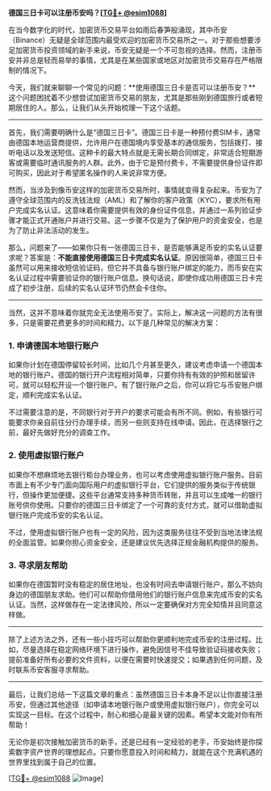 **德国三日卡可以注册币安吗？[[TG💪+ @esim1088](https://t.me/s/esim1088)]**

在当今数字化的时代，加密货币交易平台如雨后春笋般涌现，其中币安（Binance）无疑是全球范围内最受欢迎的加密货币交易所之一。对于那些想要涉足加密货币投资领域的新手来说，币安无疑是一个不可忽视的选择。然而，注册币安并非总是轻而易举的事情，尤其是在某些国家或地区对加密货币交易存在严格限制的情况下。

今天，我们就来聊聊一个常见的问题：**使用德国三日卡是否可以注册币安？**这个问题困扰着不少想尝试加密货币交易的朋友，尤其是那些刚到德国旅行或者短期居住的人。那么，让我们从头开始梳理一下这个话题。

---

首先，我们需要明确什么是“德国三日卡”。德国三日卡是一种预付费SIM卡，通常由德国本地运营商提供，允许用户在德国境内享受基本的通信服务，包括拨打、接听电话以及发送短信。这种卡的最大特点就是无需长期合同绑定，非常适合短期游客或需要临时通讯服务的人群。此外，由于它是预付费卡，不需要提供身份证件即可购买，因此对于希望匿名操作的人来说非常方便。

然而，当涉及到像币安这样的加密货币交易所时，事情就变得复杂起来。币安为了遵守全球范围内的反洗钱法规（AML）和了解你的客户政策（KYC），要求所有用户完成实名认证。这意味着你需要提供有效的身份证件信息，并通过一系列验证步骤才能正式开通账户并进行交易。这一步骤不仅是为了保护用户的资金安全，也是为了防止非法活动的发生。

那么，问题来了——如果你只有一张德国三日卡，是否能够满足币安的实名认证要求呢？答案是：**不能直接使用德国三日卡完成实名认证**。原因很简单，德国三日卡虽然可以用来接收短信验证码，但它并不具备与银行账户绑定的能力，而币安在实名认证过程中需要验证你的银行账户信息。换句话说，即使你成功用德国三日卡完成了初步注册，后续的实名认证环节仍然会卡住你。

---

当然，这并不意味着你就完全无法使用币安了。实际上，解决这一问题的方法有很多，只是需要花费更多的时间和精力。以下是几种常见的解决方案：

### 1. **申请德国本地银行账户**
如果你计划在德国停留较长时间，比如几个月甚至更久，建议考虑申请一个德国本地的银行账户。德国的银行开户流程相对简单，只要你持有有效的护照和居留许可，就可以轻松开设一个银行账户。有了银行账户之后，你可以将它与币安账户绑定，顺利完成实名认证。

不过需要注意的是，不同银行对于开户的要求可能会有所不同。例如，有些银行可能要求你亲自前往分行办理手续，而另一些则支持在线申请。因此，在选择银行之前，最好先做好充分的调查工作。

### 2. **使用虚拟银行账户**
如果你不想麻烦地去银行柜台办理业务，也可以考虑使用虚拟银行账户服务。目前市面上有不少专门面向国际用户的虚拟银行平台，它们提供的服务类似于传统银行，但操作更加便捷。这些平台通常支持多种货币转账，并且可以生成唯一的银行账号供你使用。只要你的德国三日卡绑定了一个可靠的支付方式，就可以借助虚拟银行账户完成币安的实名认证。

不过，使用虚拟银行账户也有一定的风险，因为这类服务往往不受到当地法律法规的全面监管。如果你担心资金安全，还是建议优先选择正规金融机构提供的服务。

### 3. **寻求朋友帮助**
如果你在德国暂时没有稳定的居住地址，也没有时间去申请银行账户，那么不妨向身边的德国朋友求助。他们可以帮助你借用他们的银行账户信息来完成币安的实名认证。当然，这样做存在一定法律风险，所以一定要确保对方完全知情并且同意这样做。

---

除了上述方法之外，还有一些小技巧可以帮助你更顺利地完成币安的注册过程。比如，尽量选择在稳定网络环境下进行操作，避免因信号不佳导致验证码接收失败；提前准备好所有必要的文件资料，以便在需要时快速提交；如果遇到任何问题，及时联系币安客服寻求帮助。

---

最后，让我们总结一下这篇文章的重点：虽然德国三日卡本身不足以让你直接注册币安，但通过其他途径（如申请本地银行账户或使用虚拟银行账户），你完全可以实现这一目标。在这个过程中，耐心和细心是最关键的因素。希望本文能对你有所帮助！

无论你是初次接触加密货币的新手，还是已经有一定经验的老手，币安始终是你探索数字资产世界的理想起点。只要你愿意投入时间和精力，就能在这个充满机遇的世界里找到属于自己的位置。

[[TG💪+ @esim1088](https://t.me/s/esim1088) ![Image](https://i.postimg.cc/4NQfJmqS/Snipaste-2025-05-13-00-14-12.png)]